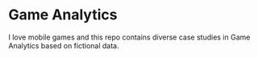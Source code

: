 # Game Analytics

I love mobile games and this repo contains diverse case studies in Game Analytics based on fictional data.
